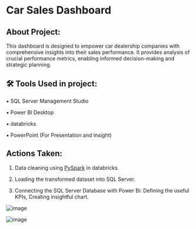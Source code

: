 # Car Sales Dashboard

## About Project:
This dashboard is designed to empower car dealership companies with comprehensive insights into their sales performance. It provides analysis of crucial performance metrics, enabling informed decision-making and strategic planning. 

## 🛠 Tools Used in project:
▪ SQL Server Management Studio

▪ Power BI Desktop

▪ databricks

▪ PowerPoint (For Presentation and Insight)

## Actions Taken:
1. Data cleaning using [PySpark](https://github.com/rashmi0007/Car_Sales_Dashboard/blob/main_branch/Data_Cleaning_using_PySpark.html) in databricks.

2. Loading the transformed dataset into SQL Server.

3. Connecting the SQL Server Database with Power Bi: Defining the useful KPIs, Creating insightful chart.

![image](https://github.com/rashmi0007/Car_Sales_Dashboard/assets/87612040/9c3cabcb-9fa0-4044-b0bd-2205c586437c)

![image](https://github.com/rashmi0007/Car_Sales_Dashboard/assets/87612040/da03d695-db84-4175-989d-fbbe191d369c)


